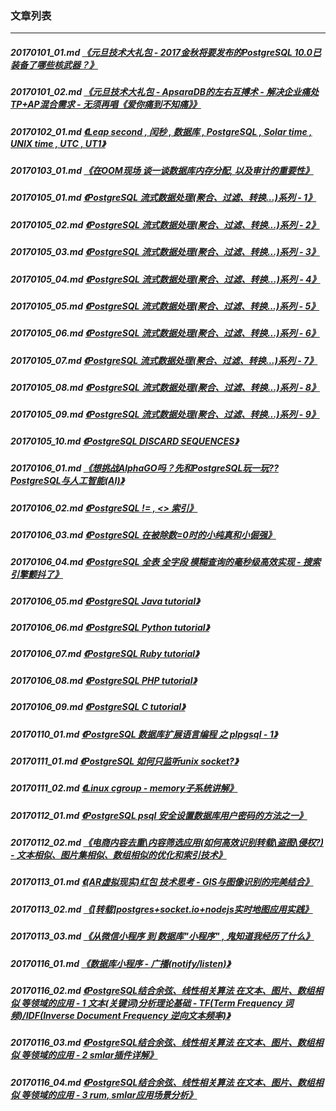 ### 文章列表  
----  
##### 20170101_01.md   [《元旦技术大礼包 - 2017金秋将要发布的PostgreSQL 10.0已装备了哪些核武器？》](20170101_01.md)  
##### 20170101_02.md   [《元旦技术大礼包 - ApsaraDB的左右互搏术 - 解决企业痛处 TP+AP混合需求 - 无须再唱《爱你痛到不知痛》》](20170101_02.md)  
##### 20170102_01.md   [《Leap second , 闰秒 , 数据库 , PostgreSQL , Solar time , UNIX time , UTC , UT1》](20170102_01.md)  
##### 20170103_01.md   [《在OOM现场 谈一谈数据库内存分配, 以及审计的重要性》](20170103_01.md)  
##### 20170105_01.md   [《PostgreSQL 流式数据处理(聚合、过滤、转换...)系列 - 1》](20170105_01.md)  
##### 20170105_02.md   [《PostgreSQL 流式数据处理(聚合、过滤、转换...)系列 - 2》](20170105_02.md)  
##### 20170105_03.md   [《PostgreSQL 流式数据处理(聚合、过滤、转换...)系列 - 3》](20170105_03.md)  
##### 20170105_04.md   [《PostgreSQL 流式数据处理(聚合、过滤、转换...)系列 - 4》](20170105_04.md)  
##### 20170105_05.md   [《PostgreSQL 流式数据处理(聚合、过滤、转换...)系列 - 5》](20170105_05.md)  
##### 20170105_06.md   [《PostgreSQL 流式数据处理(聚合、过滤、转换...)系列 - 6》](20170105_06.md)  
##### 20170105_07.md   [《PostgreSQL 流式数据处理(聚合、过滤、转换...)系列 - 7》](20170105_07.md)  
##### 20170105_08.md   [《PostgreSQL 流式数据处理(聚合、过滤、转换...)系列 - 8》](20170105_08.md)  
##### 20170105_09.md   [《PostgreSQL 流式数据处理(聚合、过滤、转换...)系列 - 9》](20170105_09.md)  
##### 20170105_10.md   [《PostgreSQL DISCARD SEQUENCES》](20170105_10.md)  
##### 20170106_01.md   [《想挑战AlphaGO吗？先和PostgreSQL玩一玩?? PostgreSQL与人工智能(AI)》](20170106_01.md)  
##### 20170106_02.md   [《PostgreSQL != , <> 索引》](20170106_02.md)  
##### 20170106_03.md   [《PostgreSQL 在被除数=0时的小纯真和小倔强》](20170106_03.md)  
##### 20170106_04.md   [《PostgreSQL 全表 全字段 模糊查询的毫秒级高效实现 - 搜索引擎颤抖了》](20170106_04.md)  
##### 20170106_05.md   [《PostgreSQL Java tutorial》](20170106_05.md)  
##### 20170106_06.md   [《PostgreSQL Python tutorial》](20170106_06.md)  
##### 20170106_07.md   [《PostgreSQL Ruby tutorial》](20170106_07.md)  
##### 20170106_08.md   [《PostgreSQL PHP tutorial》](20170106_08.md)  
##### 20170106_09.md   [《PostgreSQL C tutorial》](20170106_09.md)  
##### 20170110_01.md   [《PostgreSQL 数据库扩展语言编程 之 plpgsql - 1》](20170110_01.md)  
##### 20170111_01.md   [《PostgreSQL 如何只监听unix socket?》](20170111_01.md)  
##### 20170111_02.md   [《Linux cgroup - memory子系统讲解》](20170111_02.md)  
##### 20170112_01.md   [《PostgreSQL psql 安全设置数据库用户密码的方法之一》](20170112_01.md)  
##### 20170112_02.md   [《电商内容去重\内容筛选应用(如何高效识别转载\盗图\侵权?) - 文本相似、图片集相似、数组相似的优化和索引技术》](20170112_02.md)  
##### 20170113_01.md   [《(AR虚拟现实)红包 技术思考 - GIS与图像识别的完美结合》](20170113_01.md)  
##### 20170113_02.md   [《[转载]postgres+socket.io+nodejs实时地图应用实践》](20170113_02.md)  
##### 20170113_03.md   [《从微信小程序 到 数据库"小程序" , 鬼知道我经历了什么》](20170113_03.md)  
##### 20170116_01.md   [《数据库小程序 - 广播(notify/listen)》](20170116_01.md)  
##### 20170116_02.md   [《PostgreSQL结合余弦、线性相关算法 在文本、图片、数组相似 等领域的应用 - 1 文本(关键词)分析理论基础 - TF(Term Frequency 词频)/IDF(Inverse Document Frequency 逆向文本频率)》](20170116_02.md)  
##### 20170116_03.md   [《PostgreSQL结合余弦、线性相关算法 在文本、图片、数组相似 等领域的应用 - 2 smlar插件详解》](20170116_03.md)  
##### 20170116_04.md   [《PostgreSQL结合余弦、线性相关算法 在文本、图片、数组相似 等领域的应用 - 3 rum, smlar应用场景分析》](20170116_04.md)  
